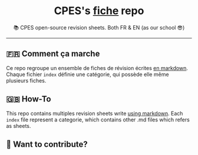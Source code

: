 <h1><center>CPES's <a href="https://fiches.me">fiche</a> repo</center></h1>
<center>
📚 CPES open-source revision sheets. Both FR & EN (as our school 😎)
</center>

---

## 🇫🇷 Comment ça marche

Ce repo regroupe un ensemble de fiches de révision écrites [en markdown](./contribution/101). Chaque fichier `index` définie une catégorie, qui possède elle même plusieurs fiches. 

## 🇬🇧 How-To

This repo contains multiples revision sheets write [using markdown](./contribution/101). Each `index` file represent a categorie, which contains other .md files which refers as sheets. 

## 💖 Want to contribute?
